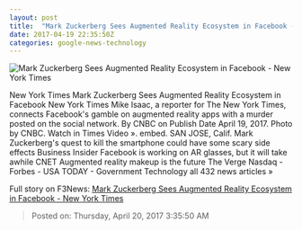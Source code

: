 ```yaml
---
layout: post
title:  "Mark Zuckerberg Sees Augmented Reality Ecosystem in Facebook - New York Times"
date: 2017-04-19 22:35:50Z
categories: google-news-technology
---
```


![Mark Zuckerberg Sees Augmented Reality Ecosystem in Facebook - New York Times](https://static01.nyt.com/images/2017/04/19/business/19facebook1/19facebook1-facebookJumbo.jpg)

New York Times Mark Zuckerberg Sees Augmented Reality Ecosystem in Facebook New York Times Mike Isaac, a reporter for The New York Times, connects Facebook's gamble on augmented reality apps with a murder posted on the social network. By CNBC on Publish Date April 19, 2017. Photo by CNBC. Watch in Times Video ». embed. SAN JOSE, Calif. Mark Zuckerberg's quest to kill the smartphone could have some scary side effects Business Insider Facebook is working on AR glasses, but it will take awhile CNET Augmented reality makeup is the future The Verge Nasdaq - Forbes - USA TODAY - Government Technology all 432 news articles »


Full story on F3News: [Mark Zuckerberg Sees Augmented Reality Ecosystem in Facebook - New York Times](http://www.f3nws.com/n/32PeWH)

> Posted on: Thursday, April 20, 2017 3:35:50 AM
